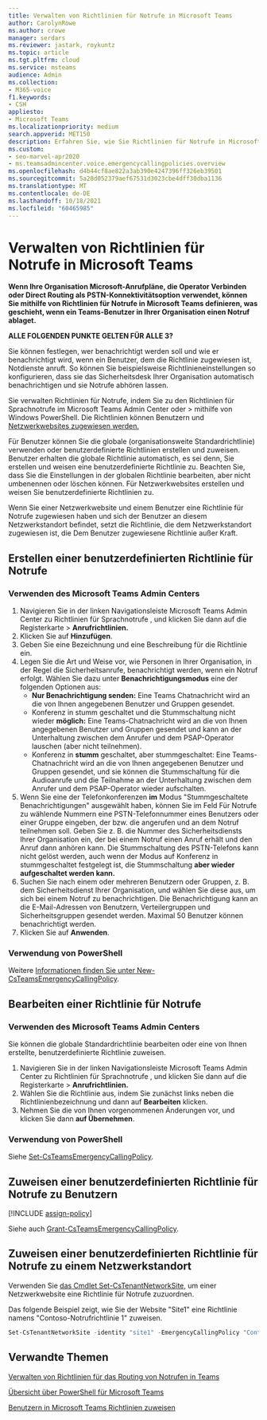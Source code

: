 ```yaml
---
title: Verwalten von Richtlinien für Notrufe in Microsoft Teams
author: CarolynRowe
ms.author: crowe
manager: serdars
ms.reviewer: jastark, roykuntz
ms.topic: article
ms.tgt.pltfrm: cloud
ms.service: msteams
audience: Admin
ms.collection:
- M365-voice
f1.keywords:
- CSH
appliesto:
- Microsoft Teams
ms.localizationpriority: medium
search.appverid: MET150
description: Erfahren Sie, wie Sie Richtlinien für Notrufe in Microsoft Teams verwenden und verwalten, um zu definieren, was passiert, wenn ein Teams in Ihrer Organisation einen Notruf abruft.
ms.custom:
- seo-marvel-apr2020
- ms.teamsadmincenter.voice.emergencycallingpolicies.overview
ms.openlocfilehash: d4b44cf8ae822a3ab390e4247396ff326eb39501
ms.sourcegitcommit: 5a28d052379aef67531d3023cbe4dff30dba1136
ms.translationtype: MT
ms.contentlocale: de-DE
ms.lasthandoff: 10/18/2021
ms.locfileid: "60465985"
---
```

# <a name="manage-emergency-calling-policies-in-microsoft-teams"></a>Verwalten von Richtlinien für Notrufe in Microsoft Teams

**Wenn Ihre Organisation Microsoft-Anrufpläne, die Operator Verbinden oder [](pstn-connectivity.md)Direct Routing als PSTN-Konnektivitätsoption verwendet, können Sie mithilfe von Richtlinien für Notrufe in Microsoft Teams definieren, was geschieht, wenn ein Teams-Benutzer in Ihrer Organisation einen Notruf ablaget.**

**ALLE FOLGENDEN PUNKTE GELTEN FÜR ALLE 3?**

Sie können festlegen, wer benachrichtigt werden soll und wie er benachrichtigt wird, wenn ein Benutzer, dem die Richtlinie zugewiesen ist, Notdienste anruft. So können Sie beispielsweise Richtlinieneinstellungen so konfigurieren, dass sie das Sicherheitsdesk Ihrer Organisation automatisch benachrichtigen und sie Notrufe abhören lassen.  

Sie verwalten Richtlinien für Notrufe, indem Sie zu den Richtlinien für Sprachnotrufe im Microsoft Teams Admin Center oder  >   mithilfe von Windows PowerShell. Die Richtlinien können Benutzern und [Netzwerkwebsites zugewiesen werden.](cloud-voice-network-settings.md)

Für Benutzer können Sie die globale (organisationsweite Standardrichtlinie) verwenden oder benutzerdefinierte Richtlinien erstellen und zuweisen. Benutzer erhalten die globale Richtlinie automatisch, es sei denn, Sie erstellen und weisen eine benutzerdefinierte Richtlinie zu. Beachten Sie, dass Sie die Einstellungen in der globalen Richtlinie bearbeiten, aber nicht umbenennen oder löschen können. Für Netzwerkwebsites erstellen und weisen Sie benutzerdefinierte Richtlinien zu.

Wenn Sie einer Netzwerkwebsite und einem Benutzer eine Richtlinie für Notrufe zugewiesen haben und sich der Benutzer an diesem Netzwerkstandort befindet, setzt die Richtlinie, die dem Netzwerkstandort zugewiesen ist, die Dem Benutzer zugewiesene Richtlinie außer Kraft.

## <a name="create-a-custom-emergency-calling-policy"></a>Erstellen einer benutzerdefinierten Richtlinie für Notrufe

### <a name="using-the-microsoft-teams-admin-center"></a>Verwenden des Microsoft Teams Admin Centers

1. Navigieren Sie in der linken Navigationsleiste Microsoft Teams Admin Center zu Richtlinien für Sprachnotrufe , und klicken Sie dann auf die Registerkarte  >   **Anrufrichtlinien.**
2. Klicken Sie auf **Hinzufügen**.
3. Geben Sie eine Bezeichnung und eine Beschreibung für die Richtlinie ein.
4. Legen Sie die Art und Weise vor, wie Personen in Ihrer Organisation, in der Regel die Sicherheitsanrufe, benachrichtigt werden, wenn ein Notruf erfolgt. Wählen Sie dazu unter **Benachrichtigungsmodus** eine der folgenden Optionen aus:
    - **Nur Benachrichtigung senden:** Eine Teams Chatnachricht wird an die von Ihnen angegebenen Benutzer und Gruppen gesendet.
    - Konferenz in stumm geschaltet und die Stummschaltung nicht wieder **möglich:** Eine Teams-Chatnachricht wird an die von Ihnen angegebenen Benutzer und Gruppen gesendet und kann an der Unterhaltung zwischen dem Anrufer und dem PSAP-Operator lauschen (aber nicht teilnehmen).
    - Konferenz in **stumm** geschaltet, aber stummgeschaltet: Eine Teams-Chatnachricht wird an die von Ihnen angegebenen Benutzer und Gruppen gesendet, und sie können die Stummschaltung für die Audioanrufe und die Teilnahme an der Unterhaltung zwischen dem Anrufer und dem PSAP-Operator wieder aufschalten.
5.  Wenn Sie eine der Telefonkonferenzen **im** Modus  "Stummgeschaltete Benachrichtigungen" ausgewählt haben, können Sie im Feld Für Notrufe zu wählende Nummern eine PSTN-Telefonnummer eines Benutzers oder einer Gruppe eingeben, der bzw. die angerufen und an dem Notruf teilnehmen soll. Geben Sie z. B. die Nummer des Sicherheitsdiensts Ihrer Organisation ein, der bei einem Notruf einen Anruf erhält und den Anruf dann anhören kann. Die Stummschaltung des PSTN-Telefons kann nicht gelöst werden, auch wenn der Modus auf Konferenz in stummgeschaltet festgelegt ist, die Stummschaltung **aber wieder aufgeschaltet werden kann.**
6. Suchen Sie nach einem oder mehreren Benutzern oder Gruppen, z. B. dem Sicherheitsdienst Ihrer Organisation, und wählen Sie diese aus, um sich bei einem Notruf zu benachrichtigen.  Die Benachrichtigung kann an die E-Mail-Adressen von Benutzern, Verteilergruppen und Sicherheitsgruppen gesendet werden. Maximal 50 Benutzer können benachrichtigt werden.
7. Klicken Sie auf **Anwenden**.

### <a name="using-powershell"></a>Verwendung von PowerShell

Weitere [Informationen finden Sie unter New-CsTeamsEmergencyCallingPolicy](/powershell/module/skype/new-csteamsemergencycallingpolicy).

## <a name="edit-an-emergency-calling-policy"></a>Bearbeiten einer Richtlinie für Notrufe

### <a name="using-the-microsoft-teams-admin-center"></a>Verwenden des Microsoft Teams Admin Centers

Sie können die globale Standardrichtlinie bearbeiten oder eine von Ihnen erstellte, benutzerdefinierte Richtlinie zuweisen.

1. Navigieren Sie in der linken Navigationsleiste Microsoft Teams Admin Center zu Richtlinien für Sprachnotrufe , und klicken Sie dann auf die Registerkarte  >   **Anrufrichtlinien.**
2. Wählen Sie die Richtlinie aus, indem Sie zunächst links neben die Richtlinienbezeichnung und dann auf **Bearbeiten** klicken.
3. Nehmen Sie die von Ihnen vorgenommenen Änderungen vor, und klicken Sie dann **auf Übernehmen**.

### <a name="using-powershell"></a>Verwendung von PowerShell

Siehe [Set-CsTeamsEmergencyCallingPolicy](/powershell/module/skype/set-csteamsemergencycallingpolicy).

## <a name="assign-a-custom-emergency-calling-policy-to-users"></a>Zuweisen einer benutzerdefinierten Richtlinie für Notrufe zu Benutzern

[!INCLUDE [assign-policy](includes/assign-policy.md)]

Siehe auch [Grant-CsTeamsEmergencyCallingPolicy](/powershell/module/skype/grant-csteamsemergencycallingpolicy).

## <a name="assign-a-custom-emergency-calling-policy-to-a-network-site"></a>Zuweisen einer benutzerdefinierten Richtlinie für Notrufe zu einem Netzwerkstandort

Verwenden Sie [das Cmdlet Set-CsTenantNetworkSite,](/powershell/module/skype/set-cstenantnetworksite) um einer Netzwerkwebsite eine Richtlinie für Notrufe zuzuordnen.

Das folgende Beispiel zeigt, wie Sie der Website "Site1" eine Richtlinie namens "Contoso-Notrufrichtlinie 1" zuweisen.

```powershell
Set-CsTenantNetworkSite -identity "site1" -EmergencyCallingPolicy "Contoso Emergency Calling Policy 1"
```

## <a name="related-topics"></a>Verwandte Themen

[Verwalten von Richtlinien für das Routing von Notrufen in Teams](manage-emergency-call-routing-policies.md)

[Übersicht über PowerShell für Microsoft Teams](teams-powershell-overview.md)

[Benutzern in Microsoft Teams Richtlinien zuweisen](assign-policies.md)